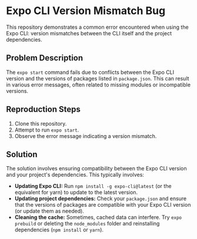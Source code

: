 # Expo CLI Version Mismatch Bug

This repository demonstrates a common error encountered when using the Expo CLI: version mismatches between the CLI itself and the project dependencies.

## Problem Description

The `expo start` command fails due to conflicts between the Expo CLI version and the versions of packages listed in `package.json`.  This can result in various error messages, often related to missing modules or incompatible versions.

## Reproduction Steps

1. Clone this repository.
2. Attempt to run `expo start`.
3. Observe the error message indicating a version mismatch.

## Solution

The solution involves ensuring compatibility between the Expo CLI version and your project's dependencies.  This typically involves:

* **Updating Expo CLI:** Run `npm install -g expo-cli@latest` (or the equivalent for yarn) to update to the latest version.
* **Updating project dependencies:** Check your `package.json` and ensure that the versions of packages are compatible with your Expo CLI version (or update them as needed).
* **Cleaning the cache:**  Sometimes, cached data can interfere. Try `expo prebuild` or deleting the `node_modules` folder and reinstalling dependencies (`npm install` or `yarn`).
